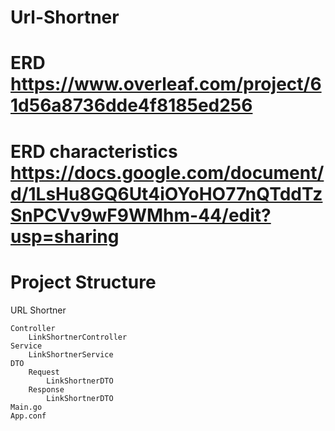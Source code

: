 # Url-Shortner

# ERD https://www.overleaf.com/project/61d56a8736dde4f8185ed256

# ERD characteristics https://docs.google.com/document/d/1LsHu8GQ6Ut4iOYoHO77nQTddTzSnPCVv9wF9WMhm-44/edit?usp=sharing


# Project Structure

URL Shortner

	Controller
		LinkShortnerController
	Service
		LinkShortnerService
	DTO
		Request
			LinkShortnerDTO
		Response
			LinkShortnerDTO
	Main.go
	App.conf
